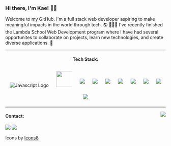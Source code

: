 ### Hi there, I'm Kae! 👋🏽


Welcome to my GitHub. I'm a full stack web developer aspiring to make meaningful impacts in the world through tech. 🌎 👩🏽‍💻 I've recently finished the Lambda School Web Development program where I have had several opportunites to collaborate on projects, learn new technologies, and create diverse applications. 🧩

---

#### <div align="center">Tech Stack:</div>
<div align="center">
<img style="margin: 10px" src="https://img.icons8.com/color/48/000000/javascript.png" alt="Javascript Logo"/>
<img style="margin: 10px" height="50px" src="https://img.icons8.com/plasticine/100/000000/react.png"/>
<img style="margin: 10px" src="https://img.icons8.com/color/48/000000/html-5.png"/>
<img style="margin: 10px" src="https://img.icons8.com/color/48/000000/css3.png"/>
<img style="margin: 10px" src="https://img.icons8.com/color/48/000000/nodejs.png"/>
<img style="margin: 10px" src="https://img.icons8.com/color/48/000000/python.png"/>
<img style="margin: 10px" src="https://img.icons8.com/fluent/48/000000/visual-studio-code-2019.png"/>
<img style="margin: 10px" src="https://img.icons8.com/color/48/000000/git.png"/>
<img style="margin: 10px" src="https://img.icons8.com/ios-filled/50/000000/mysql-logo.png"/>
<img style="margin: 10px" src="https://img.icons8.com/color/48/000000/postgreesql.png"/>
</div>

---

<img src="https://github-readme-stats.vercel.app/api/top-langs/?username=sokaeb&layout=compact" align="right" />

#### Contact:
<a href="mailto:sonja.k.benton@gmail.com" target="_blank"><img src="https://img.icons8.com/clouds/100/000000/apple-mail.png"/></a>
<a href="https://www.linkedin.com/in/kae-benton/" target="_blank"><img src="https://img.icons8.com/clouds/100/000000/linkedin.png"/></a>

Icons by <a href="https://icons8.com/icon/GNO9f2CARaea/mail">Icons8</a>
